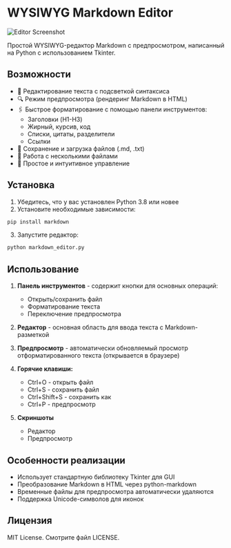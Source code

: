# WYSIWYG Markdown Editor

![Editor Screenshot](screenshot.png)

Простой WYSIWYG-редактор Markdown с предпросмотром, написанный на Python с использованием Tkinter.

## Возможности

- 📝 Редактирование текста с подсветкой синтаксиса
- 🔍 Режим предпросмотра (рендеринг Markdown в HTML)
- 🖇️ Быстрое форматирование с помощью панели инструментов:
    - Заголовки (H1-H3)
    - Жирный, курсив, код
    - Списки, цитаты, разделители
    - Ссылки
- 💾 Сохранение и загрузка файлов (.md, .txt)
- 📁 Работа с несколькими файлами
- 🎨 Простое и интуитивное управление

## Установка

1. Убедитесь, что у вас установлен Python 3.8 или новее
2. Установите необходимые зависимости:

```bash
pip install markdown
```

3. Запустите редактор:

```bash
python markdown_editor.py
```
## Использование

1. **Панель инструментов** - содержит кнопки для основных операций:
    - Открыть/сохранить файл
    - Форматирование текста
    - Переключение предпросмотра

2. **Редактор** - основная область для ввода текста с Markdown-разметкой

3. **Предпросмотр** - автоматически обновляемый просмотр отформатированного текста (открывается в браузере)

4. **Горячие клавиши:**
    - Ctrl+O - открыть файл
    - Ctrl+S - сохранить файл
    - Ctrl+Shift+S - сохранить как
    - Ctrl+P - предпросмотр

5. **Скриншоты**
    - Редактор
    - Предпросмотр

## Особенности реализации

- Использует стандартную библиотеку Tkinter для GUI
- Преобразование Markdown в HTML через python-markdown
- Временные файлы для предпросмотра автоматически удаляются
- Поддержка Unicode-символов для иконок

## Лицензия

MIT License. Смотрите файл LICENSE.

